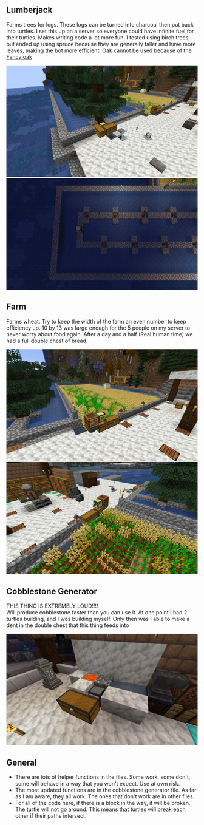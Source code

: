 
## Lumberjack

Farms trees for logs. These logs can be turned into charcoal then put back into turtles. I set this up on a server so everyone could have infinite fuel for their turtles. Makes writing code a lot more fun. I tested using birch trees, but ended up using spruce because they are generally taller and have more leaves, making the bot more efficient. Oak cannot be used because of the [Fancy oak](https://minecraft.fandom.com/wiki/Oak#:~:text=Fancy%20oaks%20are,on%20all%20sides.) 

![Trees frontside](/MEDIA/wood_start.png "The front end of the tree farm with the turtle in it's resting location")
![Trees backside](/MEDIA/Wood_end.png "Backside of the wood farm")


## Farm

Farms wheat. Try to keep the width of the farm an even number to keep efficiency up. 10 by 13 was large enough for the 5 people on my server to never worry about food again. After a day and a half (Real human time) we had a full double chest of bread.

![Trees backside](/MEDIA/wheat.png "Backside of the wood farm")
![Trees backside](/MEDIA/wheat_from_back.png "Backside of the wood farm")

## Cobblestone Generator

THIS THING IS EXTREMELY LOUD!!!!<br/>
Will produce cobblestone faster than you can use it. At one point I had 2 turtles building, and I was building myself. Only then was I able to make a dent in the double chest that this thing feeds into

![Cobblestone generator turtle](/MEDIA/Cobblestone.png "cobblestone generator configuration")

## General

- There are lots of helper functions in the files. Some work, some don't, some will behave in a way that you won't expect. Use at own risk.
- The most updated functions are in the cobblestone generator file. As far as I am aware, they all work. The ones that don't work are in other files.
- For all of the code here, if there is a block in the way, it will be broken. The turtle will not go around. This means that turtles will break each other if their paths intersect.
